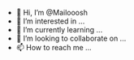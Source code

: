 - 👋 Hi, I’m @Mailooosh
- 👀 I’m interested in ...
- 🌱 I’m currently learning ...
- 💞️ I’m looking to collaborate on ...
- 📫 How to reach me ...

<!---
Mailooosh/Mailooosh is a ✨ special ✨ repository because its `README.md` (this file) appears on your GitHub profile.
You can click the Preview link to take a look at your changes.
--->
